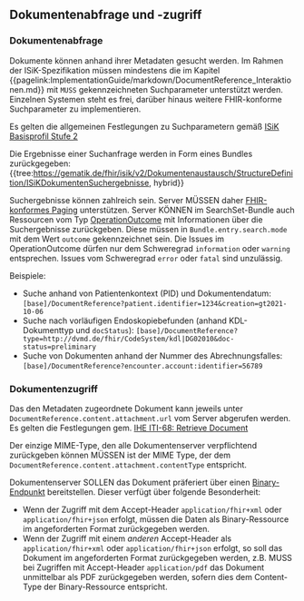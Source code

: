## Dokumentenabfrage und -zugriff

### Dokumentenabfrage
Dokumente können anhand ihrer Metadaten gesucht werden. Im Rahmen der ISiK-Spezifikation müssen mindestens die im Kapitel {{pagelink:ImplementationGuide/markdown/DocumentReference_Interaktionen.md}}
mit `MUSS` gekennzeichneten Suchparameter unterstützt werden. Einzelnen Systemen steht es frei, darüber hinaus weitere FHIR-konforme Suchparameter zu implementieren.

Es gelten die allgemeinen Festlegungen zu Suchparametern gemäß [ISiK Basisprofil Stufe 2](https://simplifier.net/guide/implementierungsleitfadenisik-basismodul/I-m-UebergreifendeFestlegungen-UebergreifendeFestlegungen-Suchparameter?version=current)

Die Ergebnisse einer Suchanfrage werden in Form eines Bundles zurückgegeben:
{{tree:https://gematik.de/fhir/isik/v2/Dokumentenaustausch/StructureDefinition/ISiKDokumentenSuchergebnisse, hybrid}}

Suchergebnisse können zahlreich sein. Server MÜSSEN daher [FHIR-konformes Paging](http://hl7.org/fhir/R4/http.html#paging) unterstützen. Server KÖNNEN im SearchSet-Bundle auch Ressourcen vom Typ [OperationOutcome](http://hl7.org/fhir/R4/operationoutcome.html) mit Informationen über die Suchergebnisse zurückgeben. Diese müssen in `Bundle.entry.search.mode` mit dem Wert `outcome` gekennzeichnet sein. Die Issues im OperationOutcome dürfen nur dem Schweregrad `information` oder `warning` entsprechen.
Issues vom Schweregrad `error` oder `fatal` sind unzulässig.


Beispiele:
* Suche anhand von Patientenkontext (PID) und Dokumentendatum:
  `[base]/DocumentReference?patient.identifier=1234&creation=gt2021-10-06`
* Suche nach vorläufigen Endoskopiebefunden (anhand KDL-Dokumenttyp und `docStatus`):
  `[base]/DocumentReference?type=http://dvmd.de/fhir/CodeSystem/kdl|DG02010&doc-status=preliminary`
* Suche von Dokumenten anhand der Nummer des Abrechnungsfalles:
  `[base]/DocumentReference?encounter.account:identifier=56789`

### Dokumentenzugriff

Das den Metadaten zugeordnete Dokument kann jeweils unter `DocumentReference.content.attachment.url` vom Server abgerufen werden.
Es gelten die Festlegungen gem. [IHE ITI-68: Retrieve Document](https://profiles.ihe.net/ITI/MHD/ITI-68.html#236841-retrieve-document-request-message)

Der einzige MIME-Type, den alle Dokumentenserver verpflichtend zurückgeben können MÜSSEN ist der MIME Type, der dem `DocumentReference.content.attachment.contentType` entspricht.

Dokumentenserver SOLLEN das Dokument präferiert über einen [Binary-Endpunkt](http://hl7.org/fhir/binary.html) bereitstellen. Dieser verfügt über folgende Besonderheit:

* Wenn der Zugriff mit dem Accept-Header `application/fhir+xml` oder `application/fhir+json` erfolgt, müssen die Daten als Binary-Ressource im angeforderten Format zurückgegeben werden.
* Wenn der Zugriff mit einem *anderen* Accept-Header als `application/fhir+xml` oder `application/fhir+json` erfolgt, so soll das Dokument im angeforderten Format zurückgegeben werden,
z.B. MUSS bei Zugriffen mit Accept-Header `application/pdf` das Dokument unmittelbar als PDF zurückgegeben werden, sofern dies dem Content-Type der Binary-Ressource entspricht.
